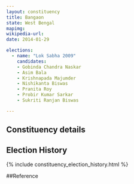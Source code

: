 ```yaml
---
layout: constituency
title: Bangaon
state: West Bengal
mapimg: 
wikipedia-url: 
date: 2014-01-29

elections: 
  - name: "Lok Sabha 2009"
    candidates: 
    - Gobinda Chandra Naskar 
    - Asim Bala 
    - Krishnapada Majumder 
    - Nishikanta Biswas 
    - Pranita Roy 
    - Probir Kumar Sarkar 
    - Sukriti Ranjan Biswas 

---
```

## Constituency details


## Election History
{% include constituency_election_history.html %}

##Reference
